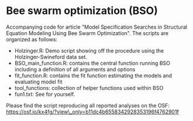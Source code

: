 # Bee swarm optimization (BSO)
Accompanying code for article "Model Specification Searches in Structural Equation Modeling Using Bee Swarm Optimization". The scripts are organized as follows:
- Holzinger.R: Demo script showing off the procedure using the Holzinger-Swineford data set.
- BSO_main_function.R: contains the central function running BSO including a definition of all arguments and options
- fit_function.R: contains the fit function estimating the models and evaluating model fit
- tool_functions: collection of helper functions used within BSO
- fun1.txt: See for yourself.

Please find the script reproducing all reported analyses on the OSF: https://osf.io/kx4fg/?view\_only=b11dc4b6558342928353196f4762901f
